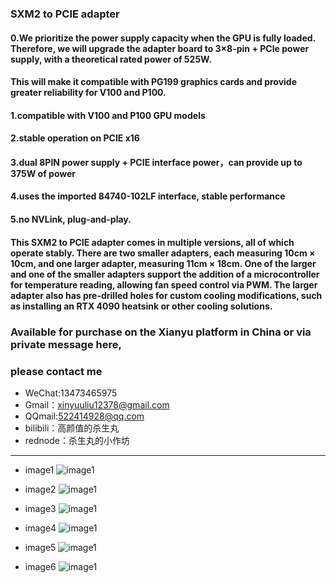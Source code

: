 
### SXM2 to PCIE adapter

#### 0.We prioritize the power supply capacity when the GPU is fully loaded. Therefore, we will upgrade the adapter board to **3×8-pin + PCIe power supply**, with a **theoretical rated power of 525W**.  

#### This will make it compatible with **PG199** graphics cards and provide greater reliability for **V100** and **P100**.

#### 1.compatible with V100 and P100 GPU models
#### 2.stable operation on PCIE x16
#### 3.dual 8PIN power supply + PCIE interface power，can provide up to 375W of power
#### 4.uses the imported 84740-102LF interface, stable performance

#### 5.no NVLink, plug-and-play. 

#### This SXM2 to PCIE adapter comes in multiple versions, all of which operate stably. There are two smaller adapters, each measuring 10cm × 10cm, and one larger adapter, measuring 11cm × 18cm. One of the larger and one of the smaller adapters support the addition of a microcontroller for temperature reading, allowing fan speed control via PWM. The larger adapter also has pre-drilled holes for custom cooling modifications, such as installing an RTX 4090 heatsink or other cooling solutions.

### Available for purchase on the Xianyu platform in China or via private message here, 
### please contact me
- WeChat:13473465975
- Gmail：xinyuuliu12378@gmail.com
- QQmail:522414928@qq.com
- bilibili：高颜值的杀生丸
- rednode：杀生丸的小作坊
----

- image1
![image1](./images/WechatIMG251.jpg)
- image2
![image1](./images/WechatIMG252.jpg)

- image3
![image1](./images/WechatIMG253.jpg)

- image4
![image1](./images/WechatIMG255.jpg)

- image5
![image1](./images/WechatIMG256.jpg)

- image6
![image1](./images/WechatIMG257.jpg)